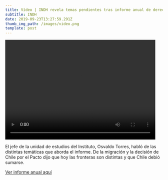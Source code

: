 ```yaml
---
title: Vídeo | INDH revela temas pendientes tras informe anual de derechos humanos
subtitle: INDH
date: 2019-09-23T13:27:59.291Z
thumb_img_path: /images/video.png
template: post
---
```

<video width="480" height="320" controls="controls">

<source src="http://videosetv.ecn.cl/EMOLTV_V2_20181210182753517_480p.mp4" type="video/mp4">

</video>

El jefe de la unidad de estudios del Instituto, Osvaldo Torres, habló de las distintas temáticas que aborda el informe. De la migración y la decisión de Chile por el Pacto dijo que hoy las fronteras son distintas y que Chile debió sumarse.

[Ver informe anual aquí](https://bibliotecadigital.indh.cl/bitstream/handle/123456789/1173/informe-anual-2018.pdf?sequence=13)
